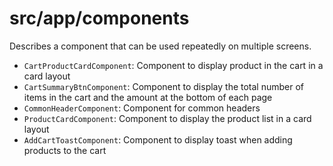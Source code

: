 # src/app/components

Describes a component that can be used repeatedly on multiple screens.

- `CartProductCardComponent`: Component to display product in the cart in a card layout
- `CartSummaryBtnComponent`: Component to display the total number of items in the cart and the amount at the bottom of each page
- `CommonHeaderComponent`: Component for common headers
- `ProductCardComponent`: Component to display the product list in a card layout
- `AddCartToastComponent`: Component to display toast when adding products to the cart

